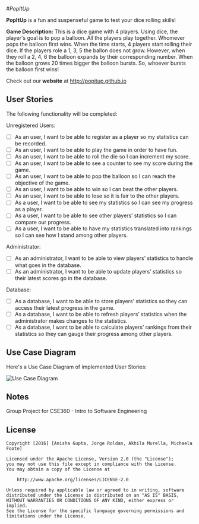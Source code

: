 #*PopItUp*

**PopItUp** is a fun and suspenseful game to test your dice rolling skills! 

**Game Description:** This is a dice game with 4 players. Using dice, the player's goal is to pop a balloon. All the players play together. Whomever pops the balloon first wins. When the time starts, 4 players start rolling their dice. If the players role a 1, 3, 5 the ballon does not grow. However, when they roll a 2, 4, 6 the balloon expands by their corresponding number. When the balloon grows 20 times bigger the balloon bursts. So, whoever bursts the balloon first wins!
 

Check out our **website** at http://popitup.github.io


## User Stories

The following functionality will be completed:

Unregistered Users:
- [ ] As an user, I want to be able to register as a player so my statistics can be recorded.
- [ ] As an user, I want to be able to play the game in order to have fun.
- [ ] As an user, I want to be able to roll the die so I can increment my score.
- [ ] As an user, I want to be able to see a counter to see my score during the game.
- [ ] As an user, I want to be able to pop the balloon so I can reach the objective of the game.
- [ ] As an user, I want to be able to win so I can beat the other players.
- [ ] As an user, I want to be able to lose so it is fair to the other players.
- [ ] As a user, I want to be able to see my statistics so I can see my progress as a player.
- [ ] As a user, I want to be able to see other players’ statistics so I can compare our progress.
- [ ] As a user, I want to be able to have my statistics translated into rankings so I can see how I stand among other           players.

Administrator:
- [ ] As an administrator, I want to be able to view players’ statistics to handle what goes in the database.
- [ ] As an administrator, I want to be able to update players’ statistics so their latest scores go in the database.

Database:
- [ ] As a database, I want to be able to store players’ statistics so they can access their latest progress in the game.
- [ ] As a database, I want to be able to refresh players’ statistics when the administrator makes changes to the statistics. 
- [ ] As a database, I want to be able to calculate players’ rankings from their statistics so they can gauge their progress among          other players.

## Use Case Diagram

Here's a Use Case Diagram of implemented User Stories:

<img src='http://i.imgur.com/bQSG6VB.png' title='Use Case Diagram' width='' alt='Use Case Diagram' />


## Notes

Group Project for CSE360 - Intro to Software Engineering

## License

    Copyright [2016] [Anisha Gupta, Jorge Roldan, Akhila Murella, Michaela Foote]

    Licensed under the Apache License, Version 2.0 (the "License");
    you may not use this file except in compliance with the License.
    You may obtain a copy of the License at

        http://www.apache.org/licenses/LICENSE-2.0

    Unless required by applicable law or agreed to in writing, software
    distributed under the License is distributed on an "AS IS" BASIS,
    WITHOUT WARRANTIES OR CONDITIONS OF ANY KIND, either express or implied.
    See the License for the specific language governing permissions and
    limitations under the License.
